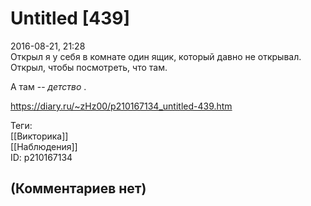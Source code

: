 Untitled [439]
==============

  
2016-08-21, 21:28  
 Открыл я у себя в комнате один ящик, который давно не открывал. Открыл, чтобы посмотреть, что там.   
   
 А там --  *детство*  .   
  
<https://diary.ru/~zHz00/p210167134_untitled-439.htm>  
  
Теги:  
[[Викторика]]  
[[Наблюдения]]  
ID: p210167134  


(Комментариев нет)
------------------